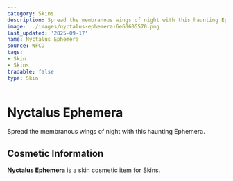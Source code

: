 ```yaml
---
category: Skins
description: Spread the membranous wings of night with this haunting Ephemera.
image: ../images/nyctalus-ephemera-6e60605570.png
last_updated: '2025-09-17'
name: Nyctalus Ephemera
source: WFCD
tags:
- Skin
- Skins
tradable: false
type: Skin
---
```


# Nyctalus Ephemera

Spread the membranous wings of night with this haunting Ephemera.

## Cosmetic Information

**Nyctalus Ephemera** is a skin cosmetic item for Skins.

